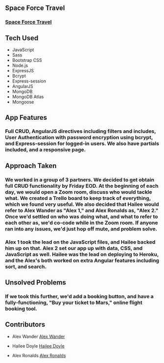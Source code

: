 
## Space Force Travel
### [Space Force Travel](https://spaceforce.herokuapp.com/)

## Tech Used
- JavaScript
- Sass
- Bootstrap CSS
- Node.js
- ExpressJS
- Bcrypt
- Express-session
- AngularJS
- MongoDB
- MongoDB Atlas
- Mongoose

## App Features
### Full CRUD, AngularJS directives including filters and includes, User Authentication with password encryption using bcrypt, and Express-session for logged-in users. We also have partials included, and a responsive page.

## Approach Taken
### We worked in a group of 3 partners. We decided to get obtain full CRUD functionality by Friday EOD. At the beginning of each day, we would open a Zoom room, discuss who would tackle what. We created a Trello board to keep track of everything, which we found very useful. We also decided that Hailee would refer to Alex Wander as "Alex 1," and Alex Ronalds as, "Alex 2." Once we'd settled on who was doing what, and what to refer to each other as, we'd co-code while in the Zoom room. If anyone ran into any issues, we'd just hop off mute, and problem solve.  
### Alex 1 took the lead on the JavaScript files, and Hailee backed him up on that. Alex 2 set our app up with data, CSS, and JavaScript as well. Hailee was the lead on deploying to Heroku, and the Alex's both worked on extra Angular features including sort, and search.

## Unsolved Problems
### If we took this further, we'd add a booking button, and have a fully-functioning, "Buy your ticket to Mars," online flight booking tool.

## Contributors

- Alex Wander [Alex Wander](https://github.com/acwander)

- Hailee Doyle [Hailee Doyle](https://github.com/haileedoyle)

- Alex Ronalds [Alex Ronalds](https://github.com/expatbrat)
